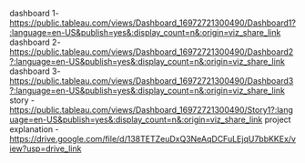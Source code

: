 dashboard 1-https://public.tableau.com/views/Dashboard_16972721300490/Dashboard1?:language=en-US&publish=yes&:display_count=n&:origin=viz_share_link
dashboard 2-https://public.tableau.com/views/Dashboard_16972721300490/Dashboard2?:language=en-US&publish=yes&:display_count=n&:origin=viz_share_link
dashboard 3-https://public.tableau.com/views/Dashboard_16972721300490/Dashboard3?:language=en-US&publish=yes&:display_count=n&:origin=viz_share_link
story      -https://public.tableau.com/views/Dashboard_16972721300490/Story1?:language=en-US&publish=yes&:display_count=n&:origin=viz_share_link
project explanation -https://drive.google.com/file/d/138TETZeuDxQ3NeAqDCFuLEjqU7bbKKEx/view?usp=drive_link
